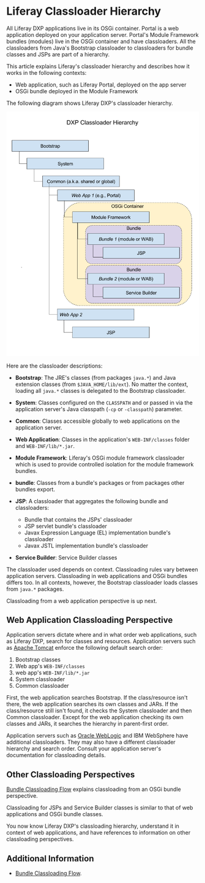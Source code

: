 # Liferay Classloader Hierarchy

All Liferay DXP applications live in its OSGi container. Portal is a web  application deployed on your application server. Portal's Module Framework  bundles (modules) live in the OSGi container and have classloaders. All the classloaders from Java's Bootstrap classloader to classloaders for bundle  classes and JSPs are part of a hierarchy.

This article explains Liferay's classloader hierarchy and describes how it works in the following contexts:

* Web application, such as Liferay Portal, deployed on the app server
* OSGi bundle deployed in the Module Framework

The following diagram shows Liferay DXP's classloader hierarchy.

![Figure 1.0: Here is Liferay's classloader hierarchy.](./liferay-classloader-hierarchy/images/01.png)

Here are the classloader descriptions:

* **Bootstrap**: The JRE's classes (from packages `java.*`) and Java  extension classes (from `$JAVA_HOME/lib/ext`). No matter the context, loading all `java.*` classes is delegated to the Bootstrap classloader.

* **System**: Classes configured on the `CLASSPATH` and or passed in via the application server's Java classpath (`-cp` or `-classpath`) parameter.

* **Common**: Classes accessible globally to web applications on the  application server.

* **Web Application**: Classes in the application's `WEB-INF/classes` folder and `WEB-INF/lib/*.jar`.

* **Module Framework**: Liferay's OSGi module framework classloader which is used to provide controlled isolation for the module framework bundles.

* **bundle**: Classes from a bundle's packages or from packages other bundles export.

* **JSP**: A classloader that aggregates the following bundle and classloaders:
  
    * Bundle that contains the JSPs' classloader
    * JSP servlet bundle's classloader
    * Javax Expression Language (EL) implementation bundle's classloader
    * Javax JSTL implementation bundle's classloader

* **Service Builder**: Service Builder classes

The classloader used depends on context. Classloading rules vary between application servers. Classloading in web applications and OSGi bundles differs  too. In all contexts, however, the Bootstrap classloader loads classes from  `java.*` packages.

Classloading from a web application perspective is up next.

## Web Application Classloading Perspective

Application servers dictate where and in what order web applications, such as  Liferay DXP, search for classes and resources. Application servers such as  [Apache Tomcat](https://tomcat.apache.org/tomcat-9.0-doc/class-loader-howto.html) enforce the following default search order:

1. Bootstrap classes
1. Web app's `WEB-INF/classes`
1. web app's `WEB-INF/lib/*.jar`
1. System classloader
1. Common classloader

First, the web application searches Bootstrap. If the class/resource isn't  there, the web application searches its own classes and JARs. If the class/resource still isn't found, it checks the System classloader and then  Common classloader. Except for the web application checking its own classes and  JARs, it searches the hierarchy in parent-first order.

Application servers such as [Oracle WebLogic](https://docs.oracle.com/cd/E19501-01/819-3659/beadf/index.html) and IBM WebSphere have additional classloaders. They may also have a different classloader hierarchy and search order. Consult your application server's documentation for classloading details.

## Other Classloading Perspectives

[Bundle Classloading Flow](./bundle-classloading-flow.md) explains classloading from an OSGi bundle perspective.

Classloading for JSPs and Service Builder classes is similar to that of web applications and OSGi bundle classes.

You now know Liferay DXP's classloading hierarchy, understand it in context of web applications, and have references to information on other classloading perspectives.

## Additional Information

* [Bundle Classloading Flow](./bundle-classloading-flow.md).